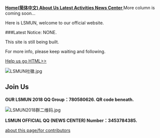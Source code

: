 **[Home(简体中文)  ](https://www.lsmun.club/)
   [About Us  ](/about/en)
   [Latest Activities  ](https://www.lsmun.club/latest-activities/en)
   [News Center  ](https://www.lsmun.club/news/en)**
   More column is coming soon…
 
Here is LSMUN, welcome to our official website.

###Latest Notice: NONE.

This site is still being built.

For more info, please keep waiting and following.

[Help us go HTML>>](/html/help)

![LSMUN社徽.jpg](http://wx3.sinaimg.cn/mw690/0060lm7Tly1fr4419bq6kj30io0dat98.jpg)

## Join Us

**OUR LSMUN 2018 QQ Group：780580626. QR code beneath.**

![LSMUN2018群二维码.jpg](http://wx2.sinaimg.cn/mw690/0060lm7Tly1fr443iannjj30f00kkta9.jpg)

**LSMUN OFFICIAL QQ (NEWS CENTER) Number：3453784385.**

[about this page/for contributors](https://www.lsmun.club/README.md)

